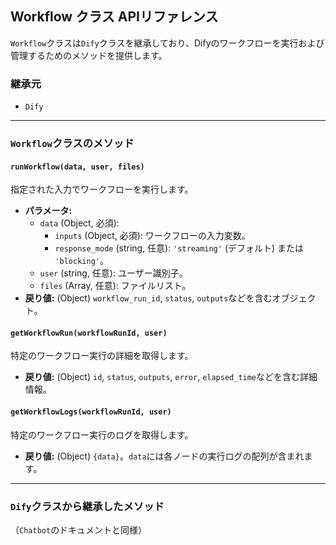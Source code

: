 ## Workflow クラス APIリファレンス

`Workflow`クラスは`Dify`クラスを継承しており、Difyのワークフローを実行および管理するためのメソッドを提供します。

### 継承元

- `Dify`

---

### `Workflow`クラスのメソッド

#### `runWorkflow(data, user, files)`
指定された入力でワークフローを実行します。

- **パラメータ:**
  - `data` (Object, 必須): 
    - `inputs` (Object, 必須): ワークフローの入力変数。
    - `response_mode` (string, 任意): `'streaming'` (デフォルト) または `'blocking'`。
  - `user` (string, 任意): ユーザー識別子。
  - `files` (Array, 任意): ファイルリスト。
- **戻り値:** (Object) `workflow_run_id`, `status`, `outputs`などを含むオブジェクト。

#### `getWorkflowRun(workflowRunId, user)`
特定のワークフロー実行の詳細を取得します。

- **戻り値:** (Object) `id`, `status`, `outputs`, `error`, `elapsed_time`などを含む詳細情報。

#### `getWorkflowLogs(workflowRunId, user)`
特定のワークフロー実行のログを取得します。

- **戻り値:** (Object) `{data}`。`data`には各ノードの実行ログの配列が含まれます。

---

### `Dify`クラスから継承したメソッド

（`Chatbot`のドキュメントと同様）